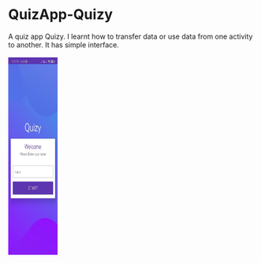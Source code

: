 # QuizApp-Quizy
A quiz app Quizy. I learnt how to transfer data or use data from one activity to another. It has simple interface. 
<br>
<br>
<img src="https://github.com/Virendra-khorwal/QuizApp-Quizy/blob/master/Screen%201.jpeg" width="100" height="400">
